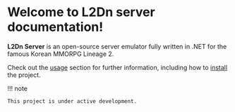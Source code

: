 # Welcome to L2Dn server documentation!

**L2Dn Server** is an open-source server emulator fully written in .NET for the famous Korean MMORPG Lineage 2.

Check out the [usage](Usage) section for further information, including how to [install](usage#Installation) the project.

!!! note

    This project is under active development.
